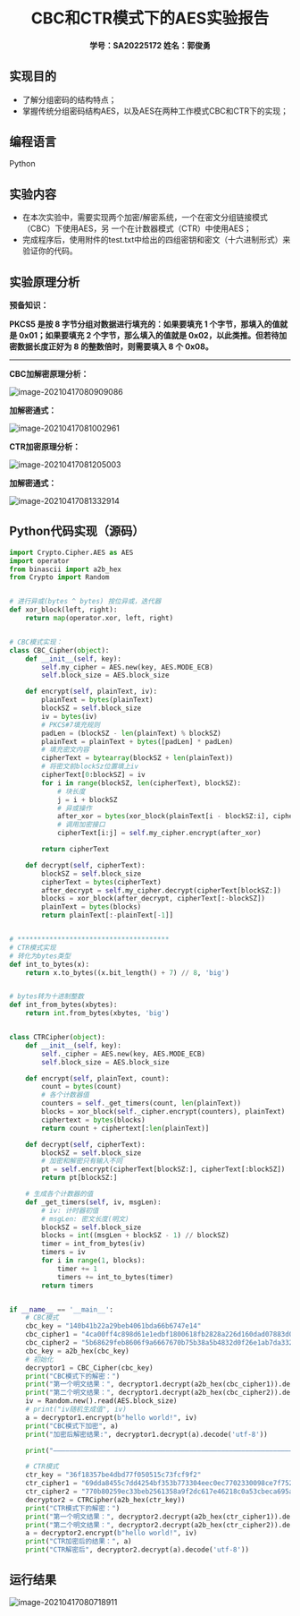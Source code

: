 <h1 style="text-align:center">CBC和CTR模式下的AES实验报告</h1>

<h4 style="text-align:center">学号：SA20225172  姓名：郭俊勇</h4>

## 实现目的

- 了解分组密码的结构特点； 
- 掌握传统分组密码结构AES，以及AES在两种工作模式CBC和CTR下的实现；

## 编程语言

Python

## 实验内容

- 在本次实验中，需要实现两个加密/解密系统，一个在密文分组链接模式（CBC）下使用AES，另 一个在计数器模式（CTR）中使用AES； 
- 完成程序后，使用附件的test.txt中给出的四组密钥和密文（十六进制形式）来验证你的代码。

## 实验原理分析

**预备知识：**

**PKCS5 是按 8 字节分组对数据进行填充的：如果要填充 1 个字节，那填入的值就是 0x01；如果要填充 2 个字节，那么填入的值就是 0x02，以此类推。但若待加密数据长度正好为 8 的整数倍时，则需要填入 8 个 0x08。**

------

**CBC加解密原理分析：**

![image-20210417080909086](C:\Users\Brian\AppData\Roaming\Typora\typora-user-images\image-20210417080909086.png)

**加解密通式：**

![image-20210417081002961](C:\Users\Brian\AppData\Roaming\Typora\typora-user-images\image-20210417081002961.png)

**CTR加密原理分析：**

![image-20210417081205003](C:\Users\Brian\AppData\Roaming\Typora\typora-user-images\image-20210417081205003.png)

**加解密通式：**

![image-20210417081332914](C:\Users\Brian\AppData\Roaming\Typora\typora-user-images\image-20210417081332914.png)

## Python代码实现（源码）

```python
import Crypto.Cipher.AES as AES
import operator
from binascii import a2b_hex
from Crypto import Random


# 进行异或(bytes ^ bytes) 按位异或，迭代器
def xor_block(left, right):
    return map(operator.xor, left, right)


# CBC模式实现：
class CBC_Cipher(object):
    def __init__(self, key):
        self.my_cipher = AES.new(key, AES.MODE_ECB)
        self.block_size = AES.block_size

    def encrypt(self, plainText, iv):
        plainText = bytes(plainText)
        blockSZ = self.block_size
        iv = bytes(iv)
        # PKCS#7填充规则
        padLen = (blockSZ - len(plainText) % blockSZ)
        plainText = plainText + bytes([padLen] * padLen)
        # 填充密文内容
        cipherText = bytearray(blockSZ + len(plainText))
        # 将密文前blockSz位置填上iv
        cipherText[0:blockSZ] = iv
        for i in range(blockSZ, len(cipherText), blockSZ):
            # 块长度
            j = i + blockSZ
            # 异或操作
            after_xor = bytes(xor_block(plainText[i - blockSZ:i], cipherText[i - blockSZ:i]))
            # 调用加密接口
            cipherText[i:j] = self.my_cipher.encrypt(after_xor)

        return cipherText

    def decrypt(self, cipherText):
        blockSZ = self.block_size
        cipherText = bytes(cipherText)
        after_decrypt = self.my_cipher.decrypt(cipherText[blockSZ:])
        blocks = xor_block(after_decrypt, cipherText[:-blockSZ])
        plainText = bytes(blocks)
        return plainText[:-plainText[-1]]


# **************************************
# CTR模式实现
# 转化为bytes类型
def int_to_bytes(x):
    return x.to_bytes((x.bit_length() + 7) // 8, 'big')


# bytes转为十进制整数
def int_from_bytes(xbytes):
    return int.from_bytes(xbytes, 'big')


class CTRCipher(object):
    def __init__(self, key):
        self._cipher = AES.new(key, AES.MODE_ECB)
        self.block_size = AES.block_size

    def encrypt(self, plainText, count):
        count = bytes(count)
        # 各个计数器值
        counters = self._get_timers(count, len(plainText))
        blocks = xor_block(self._cipher.encrypt(counters), plainText)
        ciphertext = bytes(blocks)
        return count + ciphertext[:len(plainText)]

    def decrypt(self, cipherText):
        blockSZ = self.block_size
        # 加密和解密只有输入不同
        pt = self.encrypt(cipherText[blockSZ:], cipherText[:blockSZ])
        return pt[blockSZ:]

    # 生成各个计数器的值
    def _get_timers(self, iv, msgLen):
        # iv: 计时器初值
        # msgLen: 密文长度(明文)
        blockSZ = self.block_size
        blocks = int((msgLen + blockSZ - 1) // blockSZ)
        timer = int_from_bytes(iv)
        timers = iv
        for i in range(1, blocks):
            timer += 1
            timers += int_to_bytes(timer)
        return timers


if __name__ == '__main__':
    # CBC模式
    cbc_key = "140b41b22a29beb4061bda66b6747e14"
    cbc_cipher1 = "4ca00ff4c898d61e1edbf1800618fb2828a226d160dad07883d04e008a7897ee2e4b7465d5290d0c0e6c6822236e1daafb94ffe0c5da05d9476be028ad7c1d81"
    cbc_cipher2 = "5b68629feb8606f9a6667670b75b38a5b4832d0f26e1ab7da33249de7d4afc48e713ac646ace36e872ad5fb8a512428a6e21364b0c374df45503473c5242a253"
    cbc_key = a2b_hex(cbc_key)
    # 初始化
    decryptor1 = CBC_Cipher(cbc_key)
    print("CBC模式下的解密：")
    print("第一个明文结果：", decryptor1.decrypt(a2b_hex(cbc_cipher1)).decode('utf-8'))
    print("第二个明文结果：", decryptor1.decrypt(a2b_hex(cbc_cipher2)).decode('utf-8'))
    iv = Random.new().read(AES.block_size)
    # print("iv随机生成值", iv)
    a = decryptor1.encrypt(b"hello world!", iv)
    print("CBC模式下加密", a)
    print("加密后解密结果:", decryptor1.decrypt(a).decode('utf-8'))

    print("————————————————————————————————————————————————————————————————————————————————————————————————————————————————————————————")

    # CTR模式
    ctr_key = "36f18357be4dbd77f050515c73fcf9f2"
    ctr_cipher1 = "69dda8455c7dd4254bf353b773304eec0ec7702330098ce7f7520d1cbbb20fc388d1b0adb5054dbd7370849dbf0b88d393f252e764f1f5f7ad97ef79d59ce29f5f51eeca32eabedd9afa9329"
    ctr_cipher2 = "770b80259ec33beb2561358a9f2dc617e46218c0a53cbeca695ae45faa8952aa0e311bde9d4e01726d3184c34451"
    decryptor2 = CTRCipher(a2b_hex(ctr_key))
    print("CTR模式下的解密：")
    print("第一个明文结果：", decryptor2.decrypt(a2b_hex(ctr_cipher1)).decode('utf-8'))
    print("第二个明文结果：", decryptor2.decrypt(a2b_hex(ctr_cipher2)).decode('utf-8'))
    a = decryptor2.encrypt(b"hello world!", iv)
    print("CTR加密后的结果：", a)
    print("CTR解密后", decryptor2.decrypt(a).decode('utf-8'))

```



## 运行结果

![image-20210417080718911](C:\Users\Brian\AppData\Roaming\Typora\typora-user-images\image-20210417080718911.png)